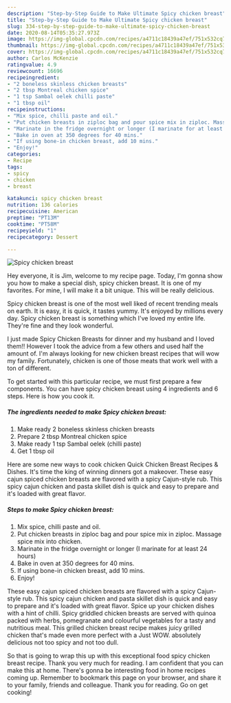 ```yaml
---
description: "Step-by-Step Guide to Make Ultimate Spicy chicken breast"
title: "Step-by-Step Guide to Make Ultimate Spicy chicken breast"
slug: 334-step-by-step-guide-to-make-ultimate-spicy-chicken-breast
date: 2020-08-14T05:35:27.973Z
image: https://img-global.cpcdn.com/recipes/a4711c18439a47ef/751x532cq70/spicy-chicken-breast-recipe-main-photo.jpg
thumbnail: https://img-global.cpcdn.com/recipes/a4711c18439a47ef/751x532cq70/spicy-chicken-breast-recipe-main-photo.jpg
cover: https://img-global.cpcdn.com/recipes/a4711c18439a47ef/751x532cq70/spicy-chicken-breast-recipe-main-photo.jpg
author: Carlos McKenzie
ratingvalue: 4.9
reviewcount: 16696
recipeingredient:
- "2 boneless skinless chicken breasts"
- "2 tbsp Montreal chicken spice"
- "1 tsp Sambal oelek chilli paste"
- "1 tbsp oil"
recipeinstructions:
- "Mix spice, chilli paste and oil."
- "Put chicken breasts in ziploc bag and pour spice mix in ziploc. Massage spice mix into chicken."
- "Marinate in the fridge overnight or longer (I marinate for at least 24 hours)"
- "Bake in oven at 350 degrees for 40 mins."
- "If using bone-in chicken breast, add 10 mins."
- "Enjoy!"
categories:
- Recipe
tags:
- spicy
- chicken
- breast

katakunci: spicy chicken breast 
nutrition: 136 calories
recipecuisine: American
preptime: "PT13M"
cooktime: "PT58M"
recipeyield: "1"
recipecategory: Dessert

---
```



![Spicy chicken breast](https://img-global.cpcdn.com/recipes/a4711c18439a47ef/751x532cq70/spicy-chicken-breast-recipe-main-photo.jpg)

Hey everyone, it is Jim, welcome to my recipe page. Today, I'm gonna show you how to make a special dish, spicy chicken breast. It is one of my favorites. For mine, I will make it a bit unique. This will be really delicious.

Spicy chicken breast is one of the most well liked of recent trending meals on earth. It is easy, it is quick, it tastes yummy. It's enjoyed by millions every day. Spicy chicken breast is something which I've loved my entire life. They're fine and they look wonderful.

I just made Spicy Chicken Breasts for dinner and my husband and I loved them!! However I took the advice from a few others and used half the amount of. I&#39;m always looking for new chicken breast recipes that will wow my family. Fortunately, chicken is one of those meats that work well with a ton of different.


To get started with this particular recipe, we must first prepare a few components. You can have spicy chicken breast using 4 ingredients and 6 steps. Here is how you cook it.

<!--inarticleads1-->

##### The ingredients needed to make Spicy chicken breast:

1. Make ready 2 boneless skinless chicken breasts
1. Prepare 2 tbsp Montreal chicken spice
1. Make ready 1 tsp Sambal oelek (chilli paste)
1. Get 1 tbsp oil


Here are some new ways to cook chicken Quick Chicken Breast Recipes &amp; Dishes. It&#39;s time the king of winning dinners got a makeover. These easy cajun spiced chicken breasts are flavored with a spicy Cajun-style rub. This spicy cajun chicken and pasta skillet dish is quick and easy to prepare and it&#39;s loaded with great flavor. 

<!--inarticleads2-->

##### Steps to make Spicy chicken breast:

1. Mix spice, chilli paste and oil.
1. Put chicken breasts in ziploc bag and pour spice mix in ziploc. Massage spice mix into chicken.
1. Marinate in the fridge overnight or longer (I marinate for at least 24 hours)
1. Bake in oven at 350 degrees for 40 mins.
1. If using bone-in chicken breast, add 10 mins.
1. Enjoy!


These easy cajun spiced chicken breasts are flavored with a spicy Cajun-style rub. This spicy cajun chicken and pasta skillet dish is quick and easy to prepare and it&#39;s loaded with great flavor. Spice up your chicken dishes with a hint of chilli. Spicy griddled chicken breasts are served with quinoa packed with herbs, pomegranate and colourful vegetables for a tasty and nutritious meal. This grilled chicken breast recipe makes juicy grilled chicken that&#39;s made even more perfect with a Just WOW. absolutely delicious not too spicy and not too dull. 

So that is going to wrap this up with this exceptional food spicy chicken breast recipe. Thank you very much for reading. I am confident that you can make this at home. There's gonna be interesting food in home recipes coming up. Remember to bookmark this page on your browser, and share it to your family, friends and colleague. Thank you for reading. Go on get cooking!
